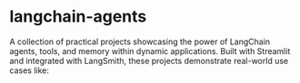 # langchain-agents
A collection of practical projects showcasing the power of LangChain agents, tools, and memory within dynamic applications. Built with Streamlit and integrated with LangSmith, these projects demonstrate real-world use cases like:
